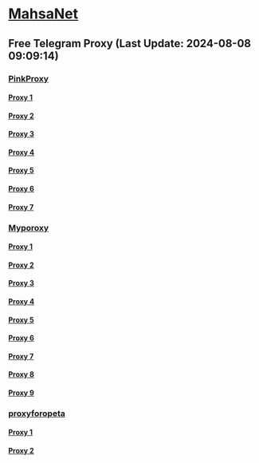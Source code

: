 
# [MahsaNet](https://t.me/mahsa_net)
## Free Telegram Proxy (Last Update: 2024-08-08 09:09:14)
### [PinkProxy](https://t.me/PinkProxy)
#### [Proxy 1](tg://proxy?server=cloudflare.com.nokia.com.co.uk.do_yo.want_to.clash_with.this.www.microsoft.com.there_is_no.place_like.localhost.www.bing.com.count_with_me.cyou.net.digikala.com.www.enamad.ir.www.google.com.again_to_fight.everyone.i_am.the_internet.wactormotor.bar.&port=6080&secret=7lLIZ9x1mD-vS7N_kdUWTwkt)
#### [Proxy 2](tg://proxy?server=103.161.35.43&port=777&secret=eeRighJJvXrFGRMCIMJdCQ)
#### [Proxy 3](tg://proxy?server=www.talismanliner.info&port=443&secret=1603010200010001fc030386e24c3add)
#### [Proxy 4](tg://proxy?server=www.cinasyuina.icu&port=443&secret=1603010200010001fc030386e24c3add)
#### [Proxy 5](tg://proxy?server=hizal.hiobozgoat.shop&port=443&secret=1603010200010001fc030386e24c3add)
#### [Proxy 6](tg://proxy?server=cloudflare.com.nokia.com.co.uk.do_yo.want_to.clash_with.this.www.microsoft.com.there_is_no.place_like.localhost.www.bing.com.count_with_me.cyou.net.digikala.com.www.enamad.ir.www.google.com.bmi.again_to_fight.everyone.i_am.the_internet.fordmostango.bar.&port=6550&secret=eeRigzNJvXrFGRMCIMJdEA)
#### [Proxy 7](tg://proxy?server=cloudflare.com.nokia.com.co.uk.do_yo.want_to.clash_with.this.www.microsoft.com.there_is_no.place_like.localhost.www.bing.com.count_with_me.cyou.net.digikala.com.www.enamad.ir.www.google.com.bmi.again_to_fight.everyone.i_am.the_internet.fordmostango.bar.&port=6550&secret=eeRigzNJvXrFGRMCIMJdEA)
### [Myporoxy](https://t.me/Myporoxy)
#### [Proxy 1](tg://proxy?server=cloudflare.com.nokia.com.co.uk.do_yo.want_to.clash_with.this.www.microsoft.com.there_is_no.place_like.localhost.www.bing.com.count_with_me.cyou.net.digikala.com.www.enamad.ir.www.google.com.again_to_fight.everyone.i_am.the_internet.wactormotor.bar.&port=6080&secret=7lLIZ9x1mD-vS7N_kdUWTwkt)
#### [Proxy 2](tg://proxy?server=85.204.107.222&port=443&secret=7gggggggggggggggggggggh0cmFuc2xhdGUuZ29v)
#### [Proxy 3](tg://proxy?server=85.204.107.222&port=443&secret=7gggggggggggggggggggggh0cmFuc2xhdGUuZ29v)
#### [Proxy 4](tg://proxy?server=85.204.107.222&port=443&secret=7gggggggggggggggggggggh0cmFuc2xhdGUuZ29v)
#### [Proxy 5](tg://proxy?server=85.204.107.222&port=443&secret=7gggggggggggggggggggggh0cmFuc2xhdGUuZ29v)
#### [Proxy 6](tg://proxy?server=85.204.107.222&port=443&secret=7gggggggggggggggggggggh0cmFuc2xhdGUuZ29v)
#### [Proxy 7](tg://proxy?server=cloudflare.com.nokia.com.co.uk.do_yo.want_to.clash_with.this.www.microsoft.com.there_is_no.place_like.localhost.www.bing.com.count_with_me.cyou.net.digikala.com.www.enamad.ir.www.google.com.bmi.again_to_fight.everyone.i_am.the_internet.fordmostango.bar.&port=6550&secret=eeRigzNJvXrFGRMCIMJdEA)
#### [Proxy 8](tg://proxy?server=85.204.107.222&port=443&secret=7gggggggggggggggggggggh0cmFuc2xhdGUuZ29v)
#### [Proxy 9](tg://proxy?server=cloudflare.com.nokia.com.co.uk.do_yo.want_to.clash_with.this.www.microsoft.com.there_is_no.place_like.localhost.www.bing.com.count_with_me.cyou.net.digikala.com.www.enamad.ir.www.google.com.bmi.again_to_fight.everyone.i_am.the_internet.fordmostango.bar.&port=6550&secret=eeRigzNJvXrFGRMCIMJdEA)
### [proxyforopeta](https://t.me/proxyforopeta)
#### [Proxy 1](tg://proxy?server=103.161.35.185&port=888&secret=eeRighJJvXrFGRMCIMJdCQ)
#### [Proxy 2](tg://proxy?server=77.232.39.50&port=443&secret=7HQighJPBNMYVRNB6tdkVw)

    